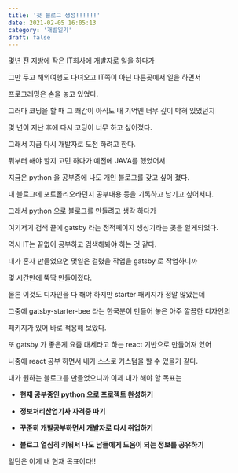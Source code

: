```yaml
---
title: '첫 블로그 생성!!!!!!'
date: 2021-02-05 16:05:13
category: '개발일기'
draft: false
---
```


몇년 전 지방에 작은 IT회사에 개발자로 일을 하다가

그만 두고 해외여행도 다녀오고 IT쪽이 아닌 다른곳에서 일을 하면서

프로그래밍은 손을 놓고 있었다.

그러다 코딩을 할 때 그 쾌감이 아직도 내 기억엔 너무 깊이 박혀 있었던지

몇 년이 지난 후에 다시 코딩이 너무 하고 싶어졌다.

그래서 지금 다시 개발자로 도전 하려고 한다.

뭐부터 해야 할지 고민 하다가 예전에 JAVA를 했었어서

지금은 python 을 공부중에 나도 개인 블로그를 갖고 싶어 졌다.

내 블로그에 포트폴리오라던지 공부내용 등을 기록하고 남기고 싶어서다.

그래서 python 으로 블로그를 만들려고 생각 하다가

여기저기 검색 끝에 gatsby 라는 정적페이지 생성기라는 곳을 알게되었다.

역시 IT는 끝없이 공부하고 검색해봐야 하는 것 같다.

내가 혼자 만들었으면 몇일은 걸렸을 작업을 gatsby 로 작업하니까

몇 시간만에 뚝딱 만들어졌다.

물론 이것도 디자인을 다 해야 하지만 starter 패키지가 정말 많았는데

그중에 gatsby-starter-bee 라는 한국분이 만들어 놓은 아주 깔끔한 디자인의

패키지가 있어 바로 적용해 보았다.

또 gatsby 가 좋은게 요즘 대세라고 하는 react 기반으로 만들어져 있어

나중에 react 공부 하면서 내가 스스로 커스텀을 할 수 있을거 같다.

내가 원하는 블로그를 만들었으니까 이제 내가 해야 할 목표는

- **현재 공부중인 python 으로 프로젝트 완성하기**

- **정보처리산업기사 자격증 따기**

- **꾸준히 개발공부하면서 개발자로 다시 취업하기**

- **블로그 열심히 키워서 나도 남들에게 도움이 되는 정보를 공유하기**

일단은 이게 내 현재 목표이다!!
